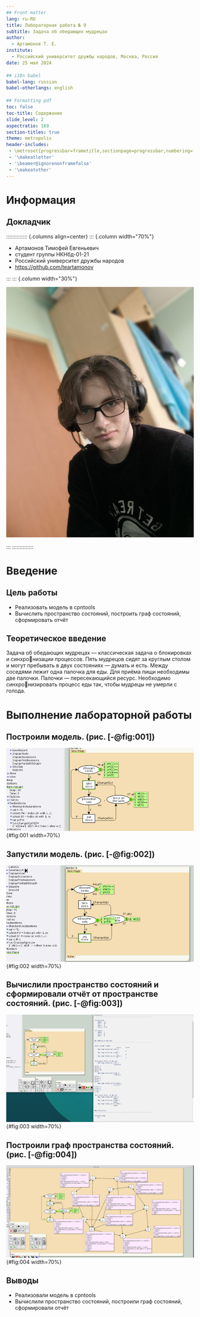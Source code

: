 ```yaml
---
## Front matter
lang: ru-RU
title: Лабораторная работа № 9
subtitle: Задача об обедающих мудрецах
author:
  - Артамонов Т. Е.
institute:
  - Российский университет дружбы народов, Москва, Россия
date: 25 мая 2024

## i18n babel
babel-lang: russian
babel-otherlangs: english

## Formatting pdf
toc: false
toc-title: Содержание
slide_level: 2
aspectratio: 169
section-titles: true
theme: metropolis
header-includes:
 - \metroset{progressbar=frametitle,sectionpage=progressbar,numbering=fraction}
 - '\makeatletter'
 - '\beamer@ignorenonframefalse'
 - '\makeatother'
---
```


# Информация

## Докладчик

:::::::::::::: {.columns align=center}
::: {.column width="70%"}

  * Артамонов Тимофей Евгеньевич
  * студент группы НКНбд-01-21
  * Российский университет дружбы народов
  * <https://github.com/teartamonov>

:::
::: {.column width="30%"}

![](image/ava.jpg)

:::
::::::::::::::

# Введение

## Цель работы

- Реализовать модель в cpntools
- Вычислить пространство состояний, построить граф состояний, сформировать отчёт

## Теоретическое введение

Задача об обедающих мудрецах — классическая задача о блокировках и синхронизации процессов.
Пять мудрецов сидят за круглым столом и могут пребывать в двух состояниях — думать и есть. Между соседями лежит одна палочка для еды. 
Для приёма пищи необходимы две палочки. Палочки — пересекающийся ресурс. Необходимо синхронизировать процесс еды так, чтобы мудрецы не умерли с голода.

# Выполнение лабораторной работы

## Построили модель. (рис. [-@fig:001])

![5 философов думают, 5 палочек на столе](image/1.PNG){#fig:001 width=70%}

## Запустили модель. (рис. [-@fig:002])

![Максимум 2 философа могу есть одновременно](image/2.PNG){#fig:002 width=70%}

## Вычислили пространство состояний и сформировали отчёт от пространстве состояний. (рис. [-@fig:003])

![Отчёт от пространстве состояний](image/3.PNG){#fig:003 width=70%}

## Построили граф пространства состояний. (рис. [-@fig:004])

![Граф пространства состояний](image/5.PNG){#fig:004 width=70%}

## Выводы

- Реализовали модель в cpntools
- Вычислили пространство состояний, построили граф состояний, сформировали отчёт
